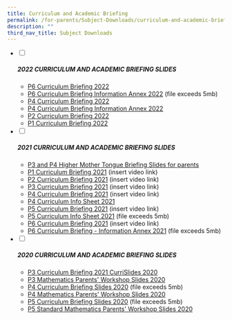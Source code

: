 ```yaml
---
title: Curriculum and Academic Briefing
permalink: /for-parents/Subject-Downloads/curriculum-and-academic-briefing/
description: ""
third_nav_title: Subject Downloads
---
```

<ul class="jekyllcodex_accordion">
  <li>
    <input type="checkbox" id="accordion1">
    <label for="accordion1"><h5>2022 CURRICULUM AND ACADEMIC BRIEFING SLIDES</h5></label>
    <div>
			<ul>
<li><a href="[](/files/P6%20Curriculum%20briefing%202022.pdf)" target="_blank" rel="noopener">P6 Curriculum Briefing 2022</a></li>
<li><a href="INSERTFILEHERE" target="_blank" rel="noopener">P6 Curriculum Briefing Information Annex 2022</a> (file exceeds 5mb)</li>
<li><a href="INSERTFILEHERE" target="_blank" rel="noopener">P4 Curriculum Briefing 2022</a> </li>
<li><a href="INSERTFILEHERE" target="_blank" rel="noopener">P4 Curriculum Briefing Information Annex 2022</a></li>
<li><a href="INSERTFILEHERE" target="_blank" rel="noopener">P2 Curriculum Briefing 2022</a></li>
<li><a href="INSERTFILEHERE" target="_blank" rel="noopener">P1 Curriculum Briefing 2022</a></li>
</ul>
    </div>
	</li>
	<li>
    <input type="checkbox" id="accordion2">
    <label for="accordion2"><h5>2021 CURRICULUM AND ACADEMIC BRIEFING SLIDES</h5></label>
    <div>
      <ul>
<li><a href="/files/P4%20CURRICULUM%20INFO%20SHEET.pdf" target="_blank" rel="noopener">P3 and P4 Higher Mother Tongue Briefing Slides for parents</a></li>
<li><a href="https://punggolcovepri-moe-edu-sg-admin.cwp.sg/qql/slot/u1242/2021%20Curriculum%20Briefing/P1%20Curriculum%20Briefing.mp4" target="_blank" rel="noopener">P1 Curriculum Briefing 2021</a> (insert video link)</li>
<li><a href="https://punggolcovepri-moe-edu-sg-admin.cwp.sg/qql/slot/u1242/2021%20Curriculum%20Briefing/P2%20Curriculum%20Briefing.mp4" target="_blank" rel="noopener">P2 Curriculum Briefing 2021</a> (insert video link)</li>
<li><a href="https://punggolcovepri-moe-edu-sg-admin.cwp.sg/qql/slot/u1242/2021%20Curriculum%20Briefing/P3%20Curriculum%20Briefing.mp4" target="_blank" rel="noopener">P3 Curriculum Briefing 2021</a> (insert video link)</li>
<li><a href="https://punggolcovepri-moe-edu-sg-admin.cwp.sg/qql/slot/u1242/2021%20Curriculum%20Briefing/P4%20Curriculum%20Briefing.mp4" target="_blank" rel="noopener">P4 Curriculum Briefing 2021</a> (insert video link)</li>
<li><a href="INSERTFILEHERE" target="_blank" rel="noopener">P4 Curriculum Info Sheet 2021</a></li>
<li><a href="https://punggolcovepri-moe-edu-sg-admin.cwp.sg/qql/slot/u1242/2021%20Curriculum%20Briefing/P5%20Curriculum%20Briefing%202021.mp4" target="_blank" rel="noopener">P5 Curriculum Briefing 2021</a> (insert video link)</li>
<li><a href="INSERTFILEHERE" target="_blank" rel="noopener">P5 Curriculum Info Sheet 2021</a> (file exceeds 5mb)</li>
<li><a href="https://punggolcovepri-moe-edu-sg-admin.cwp.sg/qql/slot/u1242/2021%20Curriculum%20Briefing/P6%20Curriculum%20Briefing%202021.mp4" target="_blank" rel="noopener">P6 Curriculum Briefing 2021</a> (insert video link)</li>
<li><a href="INSERTFILEHERE" target="_blank" rel="noopener">P6 Curriculum Briefing - Information Annex 2021</a> (file exceeds 5mb)</li>
</ul>
    </div>
	</li>
	<li>
    <input type="checkbox" id="accordion3">
		<label for="accordion3"><h5>2020 CURRICULUM AND ACADEMIC BRIEFING SLIDES</h5></label>
    <div>
      <ul>
<li><a href="/files/P3%20CURRICULUM%20BRIEFING%202020%20HANDOUT.pdf" target="_blank" rel="noopener">P3 Curriculum Briefing 2021 CurriSlides 2020</a></li>
<li><a href="/files/2020%20P3%20Mathematics%20Parents%20Workshop%20Handout.pdf" target="_blank" rel="noopener">P3 Mathematics Parents' Workshop Slides 2020</a></li>
<li><a href="insertfilehere" target="_blank" rel="noopener">P4 Curriculum Briefing Slides 2020</a> (file exceeds 5mb)</li>
<li><a href="/files/P4%20Mathematics%20Parents%20Workshop%202020%20Handout.pdf" target="_blank" rel="noopener">P4 Mathematics Parents' Workshop Slides 2020</a></li>
<li><a href="insertfilehere" target="">P5 Curriculum Briefing Slides 2020</a> (file exceeds 5mb)</li>
<li><a href="/files/P5%20Standard%20Mathematics%20Parents'%20Workshop%202020%20Handout.pdf" target="">P5 Standard Mathematics Parents' Workshop Slides 2020</a></li>
</ul>
    </div>
	</li>
</ul>